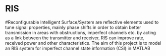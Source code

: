# RIS
#Reconfigurable Intelligent Surface/System are reflective elements used to tune signal properties, mainly phase shifts in order to obtain better transmission in areas with obstructions, imperfect channels etc.
by acting as a link between the transmitter and receiver, RIS can improve rate, received power and other characteristics.
The aim of this project is to model an RIS system for imperfect channel state information (CSI) in MATLAB
